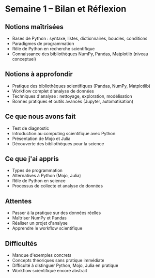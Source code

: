 # Semaine 1 – Bilan et Réflexion

## Notions maîtrisées
- Bases de Python : syntaxe, listes, dictionnaires, boucles, conditions
- Paradigmes de programmation
- Rôle de Python en recherche scientifique
- Connaissance des bibliothèques NumPy, Pandas, Matplotlib (niveau conceptuel)

## Notions à approfondir
- Pratique des bibliothèques scientifiques (Pandas, NumPy, Matplotlib)
- Workflow complet d'analyse de données
- Techniques d'analyse : nettoyage, exploration, modélisation
- Bonnes pratiques et outils avancés (Jupyter, automatisation)

## Ce que nous avons fait
- Test de diagnostic
- Introduction au computing scientifique avec Python
- Présentation de Mojo et Julia
- Découverte des bibliothèques pour la science

## Ce que j'ai appris
- Types de programmation
- Alternatives à Python (Mojo, Julia)
- Rôle de Python en science
- Processus de collecte et analyse de données

## Attentes
- Passer à la pratique sur des données réelles
- Maîtriser NumPy et Pandas
- Réaliser un projet d'analyse
- Apprendre le workflow scientifique

## Difficultés
- Manque d'exemples concrets
- Concepts théoriques sans pratique immédiate
- Difficulté à distinguer Python, Mojo, Julia en pratique
- Workflow scientifique encore abstrait

